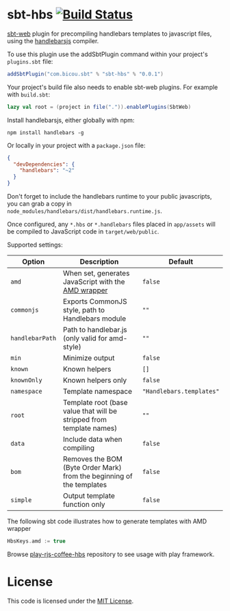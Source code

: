 # sbt-hbs [![Build Status](https://travis-ci.org/bicouy0/sbt-hbs.svg?branch=master)](https://travis-ci.org/bicouy0/sbt-hbs)
[sbt-web] plugin for precompiling handlebars templates to javascript files, using the [handlebarsjs] compiler.

To use this plugin use the addSbtPlugin command within your project's `plugins.sbt` file:

```scala
addSbtPlugin("com.bicou.sbt" % "sbt-hbs" % "0.0.1")
```

Your project's build file also needs to enable sbt-web plugins. For example with `build.sbt`:

```scala
lazy val root = (project in file(".")).enablePlugins(SbtWeb)
```

Install handlebarsjs, either globally with npm:

```shell
npm install handlebars -g
```

Or locally in your project with a `package.json` file:
```json
{
  "devDependencies": {
    "handlebars": "~2"
  }
}
```

Don't forget to include the handlebars runtime to your public javascripts, you can grab a copy in `node_modules/handlebars/dist/handlebars.runtime.js`.

Once configured, any `*.hbs` or `*.handlebars` files placed in `app/assets` will be compiled to JavaScript code in `target/web/public`.

Supported settings:

Option           | Description                                                            | Default
-----------------|------------------------------------------------------------------------|---------
`amd`            | When set, generates JavaScript with the [AMD wrapper]                  | `false`
`commonjs`       | Exports CommonJS style, path to Handlebars module                      | `""`
`handlebarPath`  | Path to handlebar.js (only valid for amd-style)                        | `""`
`min`            | Minimize output                                                        | `false`
`known`          | Known helpers                                                          | `[]`
`knownOnly`      | Known helpers only                                                     | `false`
`namespace`      | Template namespace                                                     | `"Handlebars.templates"`
`root`           | Template root (base value that will be stripped from template names)   | `""`
`data`           | Include data when compiling                                            | `false`
`bom`            | Removes the BOM (Byte Order Mark) from the beginning of the templates  | `false`
`simple`         | Output template function only                                          | `false`


The following sbt code illustrates how to generate templates with AMD wrapper 

```scala
HbsKeys.amd := true
```

Browse [play-rjs-coffee-hbs](https://github.com/bicouy0/play-rjs-coffee-hbs) repository to see usage with play framework.

License
=======
This code is licensed under the [MIT License].

[sbt-web]:https://github.com/sbt/sbt-web
[handlebarsjs]:http://handlebarsjs.com/
[AMD wrapper]:http://requirejs.org/docs/whyamd.html
[MIT License]:http://opensource.org/licenses/MIT
